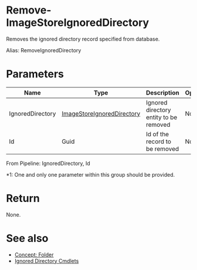 # Remove-ImageStoreIgnoredDirectory
Removes the ignored directory record specified from database.

Alias: RemoveIgnoredDirectory

# Parameters
|Name|Type|Description|Optional|
|---|---|---|---|
|IgnoredDirectory|[ImageStoreIgnoredDirectory](../../type/ImageStoreIgnoredDirectory.md)|Ignored directory entity to be removed|No(*1)|
|Id|Guid|Id of the record to be removed|No(*1)|

From Pipeline: IgnoredDirectory, Id

*1: One and only one parameter within this group should be provided.

# Return
None.

# See also
  * [Concept: Folder](../../concept/Folder.md)
  * [Ignored Directory Cmdlets](../cmdlets.md#ignored-directory)
